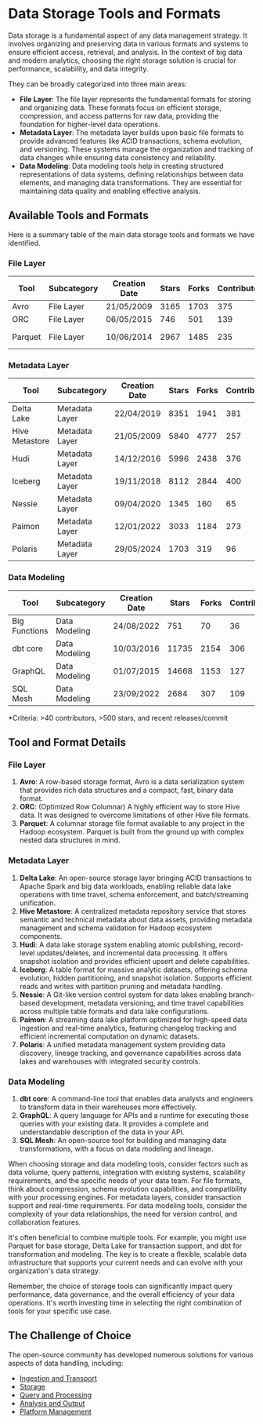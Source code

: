 # Data Storage Tools and Formats

Data storage is a fundamental aspect of any data management strategy. It involves organizing and preserving data in various formats and systems to ensure efficient access, retrieval, and analysis. In the context of big data and modern analytics, choosing the right storage solution is crucial for performance, scalability, and data integrity.

They can be broadly categorized into three main areas:
- **File Layer**: The file layer represents the fundamental formats for storing and organizing data. These formats focus on efficient storage, compression, and access patterns for raw data, providing the foundation for higher-level data operations.
- **Metadata Layer**: The metadata layer builds upon basic file formats to provide advanced features like ACID transactions, schema evolution, and versioning. These systems manage the organization and tracking of data changes while ensuring data consistency and reliability.
- **Data Modeling**: Data modeling tools help in creating structured representations of data systems, defining relationships between data elements, and managing data transformations. They are essential for maintaining data quality and enabling effective analysis.

## Available Tools and Formats

Here is a summary table of the main data storage tools and formats we have identified.

### File Layer

| Tool | Subcategory | Creation Date | Stars | Forks | Contributors | Last Release | Latest Commit | Meets Criteria* | Link |
|---|---|---|---|---|---|---|---|---|---|
| Avro | File Layer | 21/05/2009 | 3165 | 1703 | 375 | 05/08/2024 | 22/10/2025 | Yes | https://github.com/apache/avro |
| ORC | File Layer | 06/05/2015 | 746 | 501 | 139 | 01/10/2025 | 22/10/2025 | Yes | https://github.com/apache/orc |
| Parquet | File Layer | 10/06/2014 | 2967 | 1485 | 235 | 03/09/2025 | 22/10/2025 | Yes | https://github.com/apache/parquet-mr |

### Metadata Layer

| Tool | Subcategory | Creation Date | Stars | Forks | Contributors | Last Release | Latest Commit | Meets Criteria* | Link |
|---|---|---|---|---|---|---|---|---|---|
| Delta Lake | Metadata Layer | 22/04/2019 | 8351 | 1941 | 381 | 09/06/2025 | 22/10/2025 | Yes | https://github.com/delta-io/delta |
| Hive Metastore | Metadata Layer | 21/05/2009 | 5840 | 4777 | 257 | N/A | 22/10/2025 | Yes | https://github.com/apache/hive |
| Hudi | Metadata Layer | 14/12/2016 | 5996 | 2438 | 376 | 02/05/2025 | 22/10/2025 | Yes | https://github.com/apache/hudi |
| Iceberg | Metadata Layer | 19/11/2018 | 8112 | 2844 | 400 | 11/09/2025 | 22/10/2025 | Yes | https://github.com/apache/iceberg |
| Nessie | Metadata Layer | 09/04/2020 | 1345 | 160 | 65 | 16/10/2025 | 22/10/2025 | Yes | https://github.com/projectnessie/nessie |
| Paimon | Metadata Layer | 12/01/2022 | 3033 | 1184 | 273 | N/A | 22/10/2025 | Yes | https://github.com/apache/paimon |
| Polaris | Metadata Layer | 29/05/2024 | 1703 | 319 | 96 | 19/09/2025 | 22/10/2025 | Yes | https://github.com/apache/polaris |

### Data Modeling

| Tool | Subcategory | Creation Date | Stars | Forks | Contributors | Last Release | Latest Commit | Meets Criteria* | Link |
|---|---|---|---|---|---|---|---|---|---|
| Big Functions | Data Modeling | 24/08/2022 | 751 | 70 | 36 | 15/05/2025 | 17/10/2025 | No | https://github.com/unytics/bigfunctions |
| dbt core | Data Modeling | 10/03/2016 | 11735 | 2154 | 306 | 07/10/2025 | 22/10/2025 | Yes | https://github.com/dbt-labs/dbt-core |
| GraphQL | Data Modeling | 01/07/2015 | 14668 | 1153 | 127 | 04/09/2025 | 02/10/2025 | Yes | https://github.com/graphql/graphql-spec |
| SQL Mesh | Data Modeling | 23/09/2022 | 2684 | 307 | 109 | 16/10/2025 | 22/10/2025 | Yes | https://github.com/TobikoData/sqlmesh |

*Criteria: >40 contributors, >500 stars, and recent releases/commit

## Tool and Format Details

### File Layer

1. **Avro**: A row-based storage format, Avro is a data serialization system that provides rich data structures and a compact, fast, binary data format.
2. **ORC**: (Optimized Row Columnar) A highly efficient way to store Hive data. It was designed to overcome limitations of other Hive file formats.
3. **Parquet**: A columnar storage file format available to any project in the Hadoop ecosystem. Parquet is built from the ground up with complex nested data structures in mind.

### Metadata Layer

1. **Delta Lake**: An open-source storage layer bringing ACID transactions to Apache Spark and big data workloads, enabling reliable data lake operations with time travel, schema enforcement, and batch/streaming unification.
2. **Hive Metastore**: A centralized metadata repository service that stores semantic and technical metadata about data assets, providing metadata management and schema validation for Hadoop ecosystem components.
3. **Hudi**: A data lake storage system enabling atomic publishing, record-level updates/deletes, and incremental data processing. It offers snapshot isolation and provides efficient upsert and delete capabilities.
4. **Iceberg**: A table format for massive analytic datasets, offering schema evolution, hidden partitioning, and snapshot isolation. Supports efficient reads and writes with partition pruning and metadata handling.
5. **Nessie**: A Git-like version control system for data lakes enabling branch-based development, metadata versioning, and time travel capabilities across multiple table formats and data lake configurations.
6. **Paimon**: A streaming data lake platform optimized for high-speed data ingestion and real-time analytics, featuring changelog tracking and efficient incremental computation on dynamic datasets.
7. **Polaris**: A unified metadata management system providing data discovery, lineage tracking, and governance capabilities across data lakes and warehouses with integrated security controls.

### Data Modeling

1. **dbt core**: A command-line tool that enables data analysts and engineers to transform data in their warehouses more effectively.
2. **GraphQL**: A query language for APIs and a runtime for executing those queries with your existing data. It provides a complete and understandable description of the data in your API.
3. **SQL Mesh**: An open-source tool for building and managing data transformations, with a focus on data modeling and lineage.

When choosing storage and data modeling tools, consider factors such as data volume, query patterns, integration with existing systems, scalability requirements, and the specific needs of your data team. For file formats, think about compression, schema evolution capabilities, and compatibility with your processing engines. For metadata layers, consider transaction support and real-time requirements. For data modeling tools, consider the complexity of your data relationships, the need for version control, and collaboration features.

It's often beneficial to combine multiple tools. For example, you might use Parquet for base storage, Delta Lake for transaction support, and dbt for transformation and modeling. The key is to create a flexible, scalable data infrastructure that supports your current needs and can evolve with your organization's data strategy.

Remember, the choice of storage tools can significantly impact query performance, data governance, and the overall efficiency of your data operations. It's worth investing time in selecting the right combination of tools for your specific use case.

## The Challenge of Choice
The open-source community has developed numerous solutions for various aspects of data handling, including:
- [Ingestion and Transport](01.ingestion_and_transport.md)
- [Storage](02.storage.md)
- [Query and Processing](03.query_and_processing.md)
- [Analysis and Output](04.analysis_and_output.md)
- [Platform Management](05.platform_management.md)